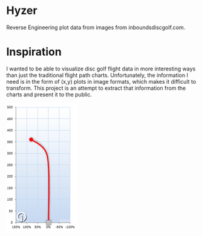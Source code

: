 Hyzer
=====

Reverse Engineering plot data from images from inboundsdiscgolf.com.


Inspiration
=====
I wanted to be able to visualize disc golf flight data in more interesting ways than
just the traditional flight path charts. Unfortunately, the information I need is in
the form of (x,y) plots in image formats, which makes it difficult to transform. This 
project is an attempt to extract that information from the charts and present it to the
public.


<img src="Images/3763431.png" />